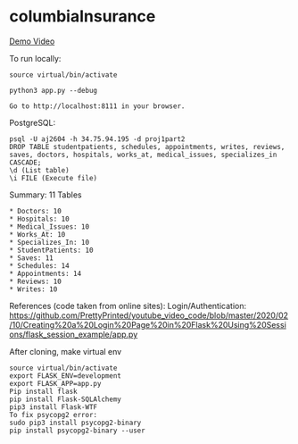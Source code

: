 # columbiaInsurance

[Demo Video](https://youtu.be/acKJ0WZz2Go)

To run locally:

    source virtual/bin/activate
    
    python3 app.py --debug
    
    Go to http://localhost:8111 in your browser.
    
PostgreSQL:

    psql -U aj2604 -h 34.75.94.195 -d proj1part2
    DROP TABLE studentpatients, schedules, appointments, writes, reviews, saves, doctors, hospitals, works_at, medical_issues, specializes_in CASCADE;
    \d (List table)
    \i FILE (Execute file)

Summary: 11 Tables

    * Doctors: 10
    * Hospitals: 10
    * Medical_Issues: 10
    * Works_At: 10
    * Specializes_In: 10
    * StudentPatients: 10
    * Saves: 11
    * Schedules: 14
    * Appointments: 14
    * Reviews: 10
    * Writes: 10
    
References (code taken from online sites):
Login/Authentication: https://github.com/PrettyPrinted/youtube_video_code/blob/master/2020/02/10/Creating%20a%20Login%20Page%20in%20Flask%20Using%20Sessions/flask_session_example/app.py

After cloning, make virtual env

    source virtual/bin/activate
    export FLASK_ENV=development
    export FLASK_APP=app.py
    Pip install flask
    pip install Flask-SQLAlchemy
    pip3 install Flask-WTF
    To fix psycopg2 error:
    sudo pip3 install psycopg2-binary
    pip install psycopg2-binary --user
